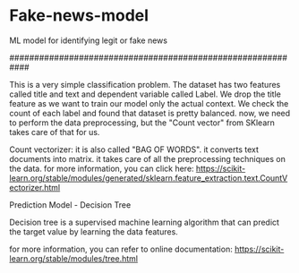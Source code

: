# Fake-news-model
ML model for identifying legit or fake news 


############################################################

This is a very simple classification problem. The dataset has two features called title and text and dependent variable called Label.
We drop the title feature as we want to train our model only the actual context. We check the count of each label and found that dataset is pretty balanced. 
now, we need to perform the data preprocessing, but the "Count vector" from SKlearn takes care of that for us. 


Count vectorizer: it is also called "BAG OF WORDS". it converts text documents into matrix. it takes care of all the preprocessing techniques on the data.
for more information, you can click here: https://scikit-learn.org/stable/modules/generated/sklearn.feature_extraction.text.CountVectorizer.html

Prediction Model - Decision Tree

Decision tree is a supervised machine learning algorithm that can predict the target value by learning the data features.

for more information, you can refer to online documentation: https://scikit-learn.org/stable/modules/tree.html



